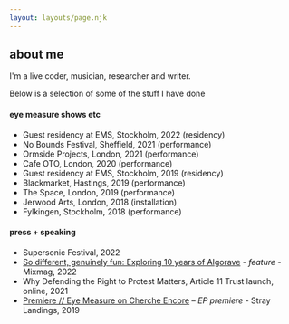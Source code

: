 ```yaml
---
layout: layouts/page.njk
---
```


## about me

I'm a live coder, musician, researcher and writer.

Below is a selection of some of the stuff I have done

#### eye measure shows etc
-	Guest residency at EMS, Stockholm, 2022 (residency)
-	No Bounds Festival, Sheffield, 2021 (performance)
-	Ormside Projects, London, 2021 (performance)
-	Cafe OTO, London, 2020 (performance)
-	Guest residency at EMS, Stockholm, 2019 (residency)
-	Blackmarket, Hastings, 2019 (performance)
-	The Space, London, 2019 (performance)
-	Jerwood Arts, London, 2018 (installation)
-	Fylkingen, Stockholm, 2018 (performance)


#### press + speaking
- Supersonic Festival, 2022
- <a href="https://mixmag.net/feature/algorave-live-coding-musical-movement-10-years-interview">So different, genuinely fun: Exploring 10 years of Algorave</a> - <i>feature</i> - Mixmag, 2022
- Why Defending the Right to Protest Matters, Article 11 Trust launch, online, 2021
-	<a href="https://mixmag.net/feature/algorave-live-coding-musical-movement-10-years-interview">Premiere // Eye Measure on Cherche Encore</a> – <i>EP premiere</i> - Stray Landings, 2019
